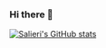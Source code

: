 ### Hi there 👋



[![Salieri's GitHub stats](https://github-readme-stats.vercel.app/api?username=HoffmanDestin1)](https://github.com/HoffmanDestin1/github-readme-stats)
